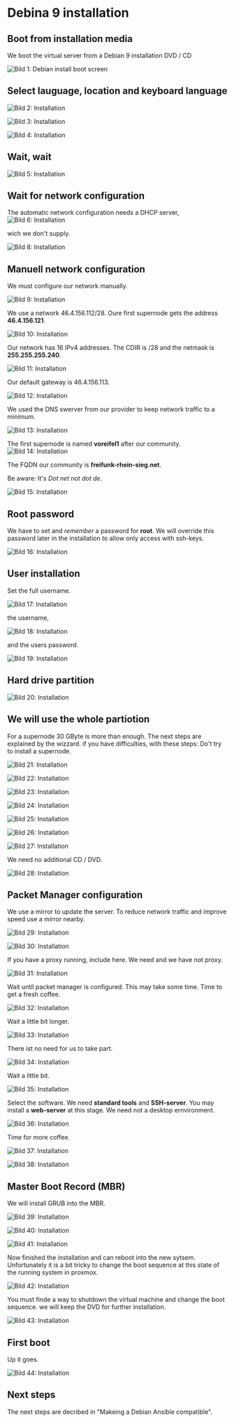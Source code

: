 # Debina 9 installation

## Boot from installation media 

We boot the virtual server from a Debian 9 installation DVD / CD

![Bild 1: Debian install boot screen](0001.png)

## Select lauguage, location and keyboard language

![Bild 2: Installation](0002.png)

![Bild 3: Installation](0003.png)

![Bild 4: Installation](0004.png)

## Wait, wait 
![Bild 5: Installation](0005.png)

## Wait for network configuration

The automatic network configuration needs a DHCP server,  
![Bild 6: Installation](0006.png)

wich we don't supply.

![Bild 8: Installation](0008.png)

## Manuell network configuration

We must configure our network manually.

![Bild 9: Installation](0009.png)

We use a network 46.4.156.112/28. Oure first supernode gets the address **46.4.156.121**.

![Bild 10: Installation](0010.png)

Our network has 16 IPv4 addresses. The CDIR is /28 and the netmask is **255.255.255.240**.

![Bild 11: Installation](0011.png)

Our default gateway is 46.4.156.113.

![Bild 12: Installation](0012.png)

We used the DNS swerver from our provider to keep network traffic to a minimum.

![Bild 13: Installation](0013.png)

The first supernode is named **voreifel1** after our community.
![Bild 14: Installation](0014.png)

The FQDN our community is **freifunk-rhein-sieg.net**. 

Be aware: It's *Dot net* not *dot de*. 

![Bild 15: Installation](0015.png)

## Root password 

We have to set and *remember* a password for **root**. We will override this password later in the installation to allow only access with ssh-keys. 

![Bild 16: Installation](0016.png)

## User installation

Set the full username.

![Bild 17: Installation](0017.png)

the username,

![Bild 18: Installation](0018.png)

and the users password.

![Bild 19: Installation](0019.png)

## Hard drive partition

![Bild 20: Installation](0020.png)

## We will use the whole partiotion

For a supernode 30 GByte is more than enough. The next steps are explained by the wizzard. if you have difficulties, with these steps: Do't try to install a supernode.
 
![Bild 21: Installation](0021.png)

![Bild 22: Installation](0022.png)

![Bild 23: Installation](0023.png)

![Bild 24: Installation](0024.png)

![Bild 25: Installation](0025.png)

![Bild 26: Installation](0026.png)

![Bild 27: Installation](0027.png)

We need no additional CD / DVD.

![Bild 28: Installation](0028.png)

## Packet Manager configuration

We use a mirror to update the server. To reduce network traffic and improve speed use a mirror nearby. 

![Bild 29: Installation](0029.png)

![Bild 30: Installation](0030.png)

If you have a proxy running, include here. We need and we have not proxy.

![Bild 31: Installation](0031.png)

Wait until packet manager is configured. This may take some time. Time to get a fresh coffee.

![Bild 32: Installation](0032.png)

Wait a little bit longer. 

![Bild 33: Installation](0033.png)

There ist no need for us to take part.

![Bild 34: Installation](0034.png)

Wait a little bit.

![Bild 35: Installation](0035.png)

Select the software. We need **standard tools** and **SSH-server**. You may install a **web-server** at this stage. We need not a desktop ernvironment.

![Bild 36: Installation](0036.png)

Time for more coffee.

![Bild 37: Installation](0037.png)

![Bild 38: Installation](0038.png)

## Master Boot Record (MBR)

We will install GRUB into the MBR.

![Bild 39: Installation](0039.png)

![Bild 40: Installation](0040.png)

![Bild 41: Installation](0041.png)

Now finished the installation and can reboot into the new sytsem. Unfortunately it is a bit tricky to change the boot sequence at this  state of the running system in proxmox.

![Bild 42: Installation](0042.png)

You must finde a way to shutdown the virtual machine and change the boot sequence. we will keep the DVD for further installation.

![Bild 43: Installation](0043.png)

## First boot

Up it goes.

![Bild 44: Installation](0044.png)

## Next steps

The next steps are decribed in "Makeing a Debian Ansible compatible".
 